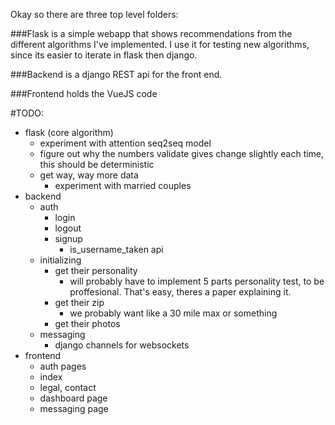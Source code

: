 Okay so there are three top level folders:

###Flask
is a simple webapp that shows recommendations from the different algorithms I've implemented. I use it for testing new algorithms,
since its easier to iterate in flask then django.

###Backend
is a django REST api for the front end.

###Frontend 
holds the VueJS code

#TODO:

- flask (core algorithm)
  - experiment with attention seq2seq model
  - figure out why the numbers validate gives change slightly each time, this should be deterministic
  - get way, way more data
    - experiment with married couples
- backend
  - auth
    - login
    - logout
    - signup
      - is_username_taken api
  - initializing
    - get their personality
      - will probably have to implement 5 parts personality test, to be proffesional. That's easy, theres a paper explaining it.
    - get their zip
      - we probably want like a 30 mile max or something
    - get their photos
  - messaging
    - django channels for websockets
- frontend
  - auth pages
  - index
  - legal, contact
  - dashboard page
  - messaging page
  
     
